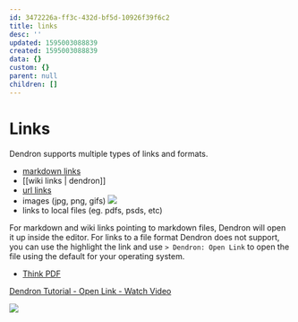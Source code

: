 ```yaml
---
id: 3472226a-ff3c-432d-bf5d-10926f39f6c2
title: links
desc: ''
updated: 1595003088839
created: 1595003088839
data: {}
custom: {}
parent: null
children: []
---
```


# Links

Dendron supports multiple types of links and formats. 

- [markdown links](./dendron.md)
- [[wiki links | dendron]]
- [url links](https://github.com/dendronhq/dendron-template/blob/master/vault/dendron.md)
- images (jpg, png, gifs)
![](https://foundation-prod-assetspublic53c57cce-8cpvgjldwysl.s3-us-west-2.amazonaws.com/assets/logo-256.png)
- links to local files (eg. pdfs, psds, etc)

For markdown and wiki links pointing to markdown files, Dendron will open it up inside the editor. For links to a file format Dendron does not support, you can use the highlight the link and use `> Dendron: Open Link` to open the file using the default for your operating system. 

- [Think PDF](./assets/think.pdf)

<a href="https://www.loom.com/share/01250485e20a4cdca2a053dd6047ac68"> <p>Dendron Tutorial - Open Link - Watch Video</p> <img src="https://cdn.loom.com/sessions/thumbnails/01250485e20a4cdca2a053dd6047ac68-with-play.gif"> </a>

